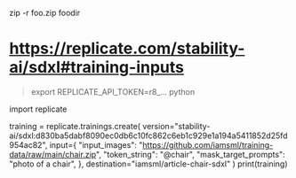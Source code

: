 zip -r foo.zip foodir 

# https://replicate.com/stability-ai/sdxl#training-inputs


> export REPLICATE_API_TOKEN=r8_...
> python

import replicate

training = replicate.trainings.create(
    version="stability-ai/sdxl:d830ba5dabf8090ec0db6c10fc862c6eb1c929e1a194a5411852d25fd954ac82",
    input={
        "input_images": "https://github.com/iamsml/training-data/raw/main/chair.zip",
        "token_string": "@chair",
        "mask_target_prompts": "photo of a chair",
    },
    destination="iamsml/article-chair-sdxl"
)
print(training)